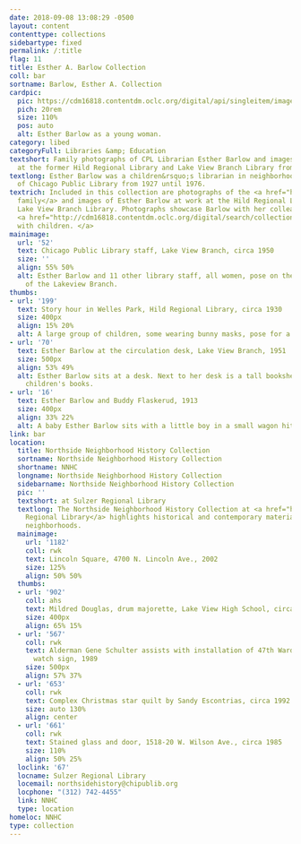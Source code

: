 ```yaml
---
date: 2018-09-08 13:08:29 -0500
layout: content
contenttype: collections
sidebartype: fixed
permalink: /:title
flag: 11
title: Esther A. Barlow Collection
coll: bar
sortname: Barlow, Esther A. Collection
cardpic:
  pic: https://cdm16818.contentdm.oclc.org/digital/api/singleitem/image/bar/43/default.jpg
  pich: 20rem
  size: 110%
  pos: auto
  alt: Esther Barlow as a young woman.
category: libed
categoryFull: Libraries &amp; Education
textshort: Family photographs of CPL Librarian Esther Barlow and images of her work
  at the former Hild Regional Library and Lake View Branch Library from 1927 to 1976.
textlong: Esther Barlow was a children&rsquo;s librarian in neighborhood branches
  of Chicago Public Library from 1927 until 1976.
textrich: Included in this collection are photographs of the <a href="http://cdm16818.contentdm.oclc.org/digital/search/collection/bar/searchterm/Barlow%20family/field/subjed/mode/all/conn/and/order/nosort">Barlow
  family</a> and images of Esther Barlow at work at the Hild Regional Library and
  Lake View Branch Library. Photographs showcase Barlow with her colleagues and her
  <a href="http://cdm16818.contentdm.oclc.org/digital/search/collection/bar/searchterm/Working%20with%20children/field/subjed/mode/all/conn/and/order/nosort">work
  with children. </a>
mainimage:
  url: '52'
  text: Chicago Public Library staff, Lake View Branch, circa 1950
  size: ''
  align: 55% 50%
  alt: Esther Barlow and 11 other library staff, all women, pose on the front steps
    of the Lakeview Branch.
thumbs:
- url: '199'
  text: Story hour in Welles Park, Hild Regional Library, circa 1930
  size: 400px
  align: 15% 20%
  alt: A large group of children, some wearing bunny masks, pose for a picture.
- url: '70'
  text: Esther Barlow at the circulation desk, Lake View Branch, 1951
  size: 500px
  align: 53% 49%
  alt: Esther Barlow sits at a desk. Next to her desk is a tall bookshelf filled with
    children's books.
- url: '16'
  text: Esther Barlow and Buddy Flaskerud, 1913
  size: 400px
  align: 33% 22%
  alt: A baby Esther Barlow sits with a little boy in a small wagon hitched to a goat.
link: bar
location:
  title: Northside Neighborhood History Collection
  sortname: Northside Neighborhood History Collection
  shortname: NNHC
  longname: Northside Neighborhood History Collection
  sidebarname: Northside Neighborhood History Collection
  pic: ''
  textshort: at Sulzer Regional Library
  textlong: The Northside Neighborhood History Collection at <a href="https://www.chipublib.org/locations/67">Sulzer
    Regional Library</a> highlights historical and contemporary materials about Northside
    neighborhoods.
  mainimage:
    url: '1182'
    coll: rwk
    text: Lincoln Square, 4700 N. Lincoln Ave., 2002
    size: 125%
    align: 50% 50%
  thumbs:
  - url: '902'
    coll: ahs
    text: Mildred Douglas, drum majorette, Lake View High School, circa 1942
    size: 400px
    align: 65% 15%
  - url: '567'
    coll: rwk
    text: Alderman Gene Schulter assists with installation of 47th Ward neighborhood
      watch sign, 1989
    size: 500px
    align: 57% 37%
  - url: '653'
    coll: rwk
    text: Complex Christmas star quilt by Sandy Escontrias, circa 1992
    size: auto 130%
    align: center
  - url: '661'
    coll: rwk
    text: Stained glass and door, 1518-20 W. Wilson Ave., circa 1985
    size: 110%
    align: 50% 25%
  loclink: '67'
  locname: Sulzer Regional Library
  locemail: northsidehistory@chipublib.org
  locphone: "(312) 742-4455"
  link: NNHC
  type: location
homeloc: NNHC
type: collection
---
```

